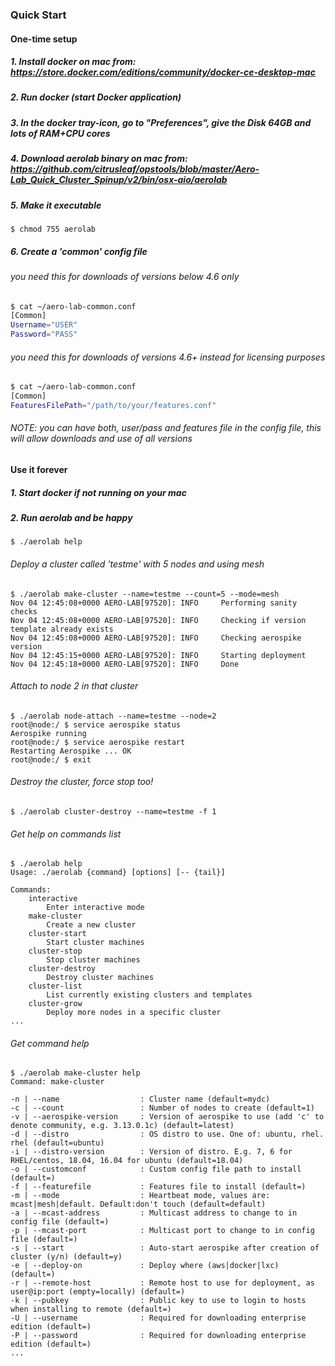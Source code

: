 ### Quick Start

#### One-time setup

##### 1. Install docker on mac from: https://store.docker.com/editions/community/docker-ce-desktop-mac

##### 2. Run docker (start Docker application)

##### 3. In the docker tray-icon, go to "Preferences", give the Disk 64GB and lots of RAM+CPU cores

##### 4. Download aerolab binary on mac from: https://github.com/citrusleaf/opstools/blob/master/Aero-Lab_Quick_Cluster_Spinup/v2/bin/osx-aio/aerolab

##### 5. Make it executable
```
$ chmod 755 aerolab
```

##### 6. Create a 'common' config file

###### you need this for downloads of versions below 4.6 only

```bash
$ cat ~/aero-lab-common.conf 
[Common]
Username="USER"
Password="PASS"
```

###### you need this for downloads of versions 4.6+ instead for licensing purposes
```bash
$ cat ~/aero-lab-common.conf 
[Common]
FeaturesFilePath="/path/to/your/features.conf"
```

###### NOTE: you can have both, user/pass and features file in the config file, this will allow downloads and use of all versions

#### Use it forever

##### 1. Start docker if not running on your mac

##### 2. Run aerolab and be happy

```
$ ./aerolab help
```

###### Deploy a cluster called 'testme' with 5 nodes and using mesh
```
$ ./aerolab make-cluster --name=testme --count=5 --mode=mesh
Nov 04 12:45:08+0000 AERO-LAB[97520]: INFO     Performing sanity checks
Nov 04 12:45:08+0000 AERO-LAB[97520]: INFO     Checking if version template already exists
Nov 04 12:45:08+0000 AERO-LAB[97520]: INFO     Checking aerospike version
Nov 04 12:45:15+0000 AERO-LAB[97520]: INFO     Starting deployment
Nov 04 12:45:18+0000 AERO-LAB[97520]: INFO     Done
```

###### Attach to node 2 in that cluster
```
$ ./aerolab node-attach --name=testme --node=2
root@node:/ $ service aerospike status
Aerospike running
root@node:/ $ service aerospike restart
Restarting Aerospike ... OK
root@node:/ $ exit
```

###### Destroy the cluster, force stop too!
```
$ ./aerolab cluster-destroy --name=testme -f 1
```

###### Get help on commands list
```
$ ./aerolab help
Usage: ./aerolab {command} [options] [-- {tail}]

Commands:
	interactive
		Enter interactive mode
	make-cluster
		Create a new cluster
	cluster-start
		Start cluster machines
	cluster-stop
		Stop cluster machines
	cluster-destroy
		Destroy cluster machines
	cluster-list
		List currently existing clusters and templates
	cluster-grow
		Deploy more nodes in a specific cluster
...
```

###### Get command help
```
$ ./aerolab make-cluster help
Command: make-cluster

-n | --name                	 : Cluster name (default=mydc)
-c | --count               	 : Number of nodes to create (default=1)
-v | --aerospike-version   	 : Version of aerospike to use (add 'c' to denote community, e.g. 3.13.0.1c) (default=latest)
-d | --distro              	 : OS distro to use. One of: ubuntu, rhel. rhel (default=ubuntu)
-i | --distro-version      	 : Version of distro. E.g. 7, 6 for RHEL/centos, 18.04, 16.04 for ubuntu (default=18.04)
-o | --customconf          	 : Custom config file path to install (default=)
-f | --featurefile         	 : Features file to install (default=)
-m | --mode                	 : Heartbeat mode, values are: mcast|mesh|default. Default:don't touch (default=default)
-a | --mcast-address       	 : Multicast address to change to in config file (default=)
-p | --mcast-port          	 : Multicast port to change to in config file (default=)
-s | --start               	 : Auto-start aerospike after creation of cluster (y/n) (default=y)
-e | --deploy-on           	 : Deploy where (aws|docker|lxc) (default=)
-r | --remote-host         	 : Remote host to use for deployment, as user@ip:port (empty=locally) (default=)
-k | --pubkey              	 : Public key to use to login to hosts when installing to remote (default=)
-U | --username            	 : Required for downloading enterprise edition (default=)
-P | --password            	 : Required for downloading enterprise edition (default=)
...
```